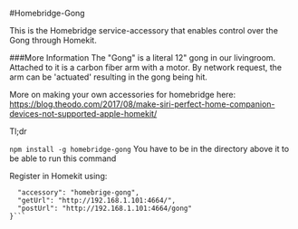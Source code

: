#Homebridge-Gong

This is the Homebridge service-accessory that enables control over the Gong through Homekit.


###More Information
The "Gong" is a literal 12" gong in our livingroom. Attached to it is a carbon fiber arm with a motor. By network request, the arm can be 'actuated' resulting in the gong being hit.

More on making your own accessories for homebridge here:
https://blog.theodo.com/2017/08/make-siri-perfect-home-companion-devices-not-supported-apple-homekit/

Tl;dr

`npm install -g homebridge-gong`
You have to be in the directory above it to be able to run this command


Register in Homekit using:


```{
  "accessory": "homebrige-gong",
  "getUrl": "http://192.168.1.101:4664/",
  "postUrl": "http://192.168.1.101:4664/gong"
}```
